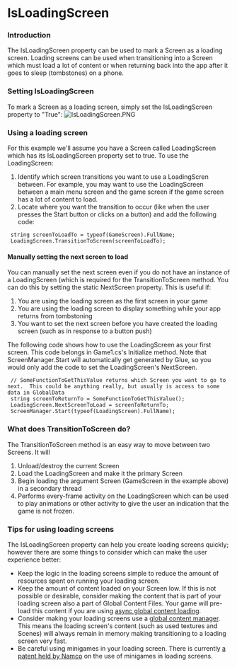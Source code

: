 # IsLoadingScreen

### Introduction

The IsLoadingScreen property can be used to mark a Screen as a loading screen. Loading screens can be used when transitioning into a Screen which must load a lot of content or when returning back into the app after it goes to sleep (tombstones) on a phone.

### Setting IsLoadingScreen

To mark a Screen as a loading screen, simply set the IsLoadingScreen property to "True": ![IsLoadingScreen.PNG](../../.gitbook/assets/migrated\_media-IsLoadingScreen.PNG)

### Using a loading screen

For this example we'll assume you have a Screen called LoadingScreen which has its IsLoadingScreen property set to true. To use the LoadingScreen:

1. Identify which screen transitions you want to use a LoadingScren between. For example, you may want to use the LoadingScreen between a main menu screen and the game screen if the game screen has a lot of content to load.
2. Locate where you want the transition to occur (like when the user presses the Start button or clicks on a button) and add the following code:

```
 string screenToLoadTo = typeof(GameScreen).FullName;
 LoadingScreen.TransitionToScreen(screenToLoadTo);
```

#### Manually setting the next screen to load

You can manually set the next screen even if you do not have an instance of a LoadingScreen (which is required for the TransitionToScreen method. You can do this by setting the static NextScreen property. This is useful if:

1. You are using the loading screen as the first screen in your game
2. You are using the loading screen to display something while your app returns from tombstoning
3. You want to set the next screen before you have created the loading screen (such as in response to a button push)

The following code shows how to use the LoadingScreen as your first screen. This code belongs in Game1.cs's Initialize method. Note that ScreenManager.Start will automatically get generated by Glue, so you would only add the code to set the LoadingScreen's NextScreen.

```
 // SomeFunctionToGetThisValue returns which Screen you want to go to next.  This could be anything really, but usually is access to some data in GlobalData
 string screenToReturnTo = SomeFunctionToGetThisValue(); 
 LoadingScreen.NextScreenToLoad = screenToReturnTo;
 ScreenManager.Start(typeof(LoadingScreen).FullName);
```

### What does TransitionToScreen do?

The TransitionToScreen method is an easy way to move between two Screens. It will

1. Unload/destroy the current Screen
2. Load the LoadingScreen and make it the primary Screen
3. Begin loading the argument Screen (GameScreen in the example above) in a secondary thread
4. Performs every-frame activity on the LoadingScreen which can be used to play animations or other activity to give the user an indication that the game is not frozen.

### Tips for using loading screens

The IsLoadingScreen property can help you create loading screens quickly; however there are some things to consider which can make the user experience better:

* Keep the logic in the loading screens simple to reduce the amount of resources spent on running your loading screen.
* Keep the amount of content loaded on your Screen low. If this is not possible or desirable, consider making the content that is part of your loading screen also a part of Global Content Files. Your game will pre-load this content if you are using [async global content loading](../../frb/docs/index.php).
* Consider making your loading screens use a [global content manager](../../frb/docs/index.php). This means the loading screen's content (such as used textures and Scenes) will always remain in memory making transitioning to a loading screen very fast.
* Be careful using minigames in your loading screen. There is currently [a patent held by Namco](http://www.google.com/patents?vid=5718632) on the use of minigames in loading screens.
